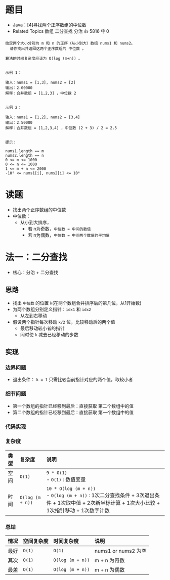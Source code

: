 # 题目

- Java：[4]寻找两个正序数组的中位数
- Related Topics 数组 二分查找 分治 👍 5816 👎 0

```text
给定两个大小分别为 m 和 n 的正序（从小到大）数组 nums1 和 nums2。
  请你找出并返回这两个正序数组的 中位数 。 

算法的时间复杂度应该为 O(log (m+n)) 。 


示例 1： 

输入：nums1 = [1,3], nums2 = [2]
输出：2.00000
解释：合并数组 = [1,2,3] ，中位数 2


示例 2： 

输入：nums1 = [1,2], nums2 = [3,4]
输出：2.50000
解释：合并数组 = [1,2,3,4] ，中位数 (2 + 3) / 2 = 2.5


提示： 

nums1.length == m 
nums2.length == n 
0 <= m <= 1000 
0 <= n <= 1000 
1 <= m + n <= 2000 
-10⁶ <= nums1[i], nums2[i] <= 10⁶ 
```

# 读题

- 找出两个正序数组的中位数
- 中位数：
  - 从小到大排序，
    - 若 n为奇数，`中位数 = 中间的数值`
    - 若 n为偶数，`中位数 = 中间两个数值的平均值`

# 法一：二分查找

- 核心：分治 + 二分查找

## 思路

- 找出 `中位数` 的位置 `k`(在两个数组合并排序后的第几位，从1开始数)
- 为两个数组分别定义指针：`idx1` 和 `idx2`
  - 从左到右移动
- 假设两个指针每次移动 `k/2` 位，比较移动后的两个值
  - 最后移动较小者的指针
  - 同时使 `k` 减去已经移动的步数

## 实现

### 边界问题

- 退出条件： `k = 1` 只需比较当前指针对应的两个值，取较小者

### 细节问题

- 第一个数组的指针已经移到最后：直接获取 第二个数组中的值
- 第二个数组的指针已经移到最后：直接获取 第一个数组中的值

### [代码实现](Demo01.java)

### 复杂度

类型 | 复杂度 | 说明
:--- |:--- |:---
空间 | `O(1)` | `9 * O(1)` </br> - `O(1)` : 数值变量
时间 | `O(log (m + n))` | `10 * O(log (m + n))` </br> - `O(log (m + n))` : 1次二分查找条件 + 3次退出条件 + 1次取中值 + 2次新坐标计算 + 1次大小比较 + 1次指针移动 + 1次数字计数

### 总结

情况 | 空间复杂度 | 时间复杂度 | 说明
:--- |:--- |:--- |:---
最好 | `O(1)` | `O(1)` | nums1 or nums2 为空
其次 | `O(1)` | `O(log (m + n))` | m + n 为奇数
最差 | `O(1)` | `O(log (m + n))` | m + n 为偶数
